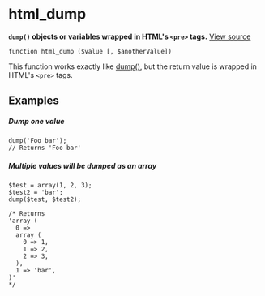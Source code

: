 
# html_dump

**`dump()` objects or variables wrapped in HTML's `<pre>` tags.** [View source](https://bitbucket.org/Eiskis/baseline-php/src/default/source/debug/html_dump.php?at=default)

	function html_dump ($value [, $anotherValue])

This function works exactly like [dump()](dump), but the return value is wrapped in HTML's `<pre>` tags.



## Examples

##### Dump one value
	dump('Foo bar');
	// Returns 'Foo bar'

##### Multiple values will be dumped as an array

	$test = array(1, 2, 3);
	$test2 = 'bar';
	dump($test, $test2);

	/* Returns
	'array (
	  0 => 
	  array (
	    0 => 1,
	    1 => 2,
	    2 => 3,
	  ),
	  1 => 'bar',
	)'
	*/
